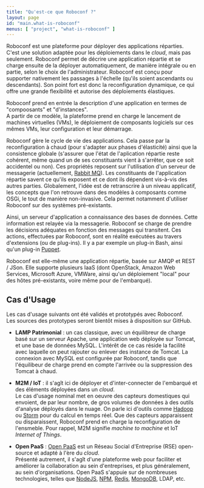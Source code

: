 ```yaml
---
title: "Qu'est-ce que Roboconf ?"
layout: page
id: "main.what-is-roboconf"
menus: [ "project", "what-is-roboconf" ]
---
```


Roboconf est une plateforme pour déployer des applications réparties.  
C'est une solution adaptée pour les déploiements dans le *cloud*, mais pas seulement. Roboconf permet
de décrire une application répartie et se charge ensuite de la déployer automatiquement, de manière intégrale
ou en partie, selon le choix de l'administrateur. Roboconf est conçu pour supporter nativement les passages à l'échelle
(qu'ils soient ascendants ou descendants). Son point fort est donc la reconfiguration dynamique, ce qui offre
une grande flexibilité et autorise des déploiements élastiques. 

Roboconf prend en entrée la description d'une application en termes de "compoosants" et "d'instances".  
A partir de ce modèle, la plateforme prend en charge le lancement de machines virtuelles (VMs), le déploiement
de composants logiciels sur ces mêmes VMs, leur configuration et leur démarrage.

Roboconf gère le cycle de vie des applications. Cela passe par la reconfiguration à chaud (pour s'adapter aux phases
d'élasticité) ainsi que la consistence globale (s'assurer que l'état de l'aplication répartie reste cohérent, même
quand un de ses constituants vient à s'arrêter, que ce soit accidentel ou non). Ces propriétés reposent sur l'utilisation
d'un serveur de messagerie (actuellement, [Rabbit MQ](https://www.rabbitmq.com)). Les constituants de l'application répartie
savent ce qu'ils exposent et ce dont ils dépendent vis-à-vis des autres parties. Globalement, l'idée est de retranscrire à
un niveau applicatif, les concepts que l'on retrouve dans des modèles à composants comme OSGi, le tout de manière non-invasive.
Cela permet notamment d'utiliser Roboconf sur des systèmes pré-existants.

Ainsi, un serveur d'application a connaissance
des bases de données. Cette information est relayée via la messagerie. Roboconf se charge de prendre les décisions adéquates
en fonction des messages qui transitent. Ces actions, effectuées par Roboconf, sont en réalité exécutées au travers d'extensions
(ou de plug-ins). Il y a par exemple un plug-in Bash, ainsi qu'un plug-in [Puppet](puppetlabs.com). 

Roboconf est elle-même une application répartie, basée sur AMQP et REST / JSon. Elle supporte plusieurs IaaS (dont
 OpenStack, Amazon Web Services, Microsoft Azure, VMWare, ainsi qu'un déploiement "local" pour des hôtes pré-existants, voire
 même pour de l'embarqué).

## Cas d'Usage

Les cas d'usage suivants ont été validés et prototypés avec Roboconf.  
Les sources des prototypes seront bientôt mises à disposition sur GitHub.

* **LAMP Patrimonial** : un cas classique, avec un équilibreur de charge basé sur un serveur Apache, une application web
déployée sur Tomcat, et une base de données MySQL. L'intérêt de ce cas réside la facilité avec laquelle on peut rajouter
ou enlever des instance de Tomcat. La connexion avec MySQL est configurée par Roboconf, tandis que l'équilibeur de charge
prend en compte l'arrivée ou la suppression des Tomcat à chaud.

* **M2M / IoT** : il s'agît ici de déployer et d'inter-connecter de l'embarqué et des éléments déployées dans un *cloud*.  
Le cas d'usage nominal met en oeuvre des capteurs domestiques qui envoient, de par leur nombre, de gros volumes de données
à des outils d'analyse déployés dans le nuage. On parle ici d'outils comme [Hadoop](http://hadoop.apache.org/) ou 
[Storm](http://storm.incubator.apache.org/) pour du calcul en temps réel. Que des capteurs apparaissent ou disparaissent,
Roboconf prend en charge la reconfiguration de l'ensmeble. Pour rappel, M2M signifie *machine to machine* et IoT *Internet of Things*.

* **Open PaaS** : [Open PaaS](http://research.linagora.com/display/openpaas) est un Réseau Social d'Entreprise (RSE) open-source 
et adapté à l'ère du *cloud*.  
Présenté autrement, il s'agît d'une plateforme web pour faciliter et améliorer la collaboration au sein d'entreprises, et plus généralement,
au sein d'organisations. Open PaaS s'appuie sur de nombreuses technologies, telles que [NodeJS](http://nodejs.org/), [NPM](http://www.npmjs.org/),
 [Redis](http://redis.io/), [MongoDB](http://www.mongodb.org/), LDAP, etc.
